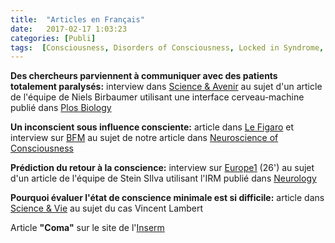 ```yaml
---
title:  "Articles en Français"
date:   2017-02-17 1:03:23
categories: [Publi]
tags:  [Consciousness, Disorders of Consciousness, Locked in Syndrome, AboutMe]
---
```

**Des chercheurs parviennent à communiquer avec des patients totalement paralysés:**
interview dans [Science & Avenir] au sujet d'un article de l'équipe de Niels Birbaumer utilisant une interface cerveau-machine publié dans [Plos Biology]

**Un inconscient sous influence consciente:** article dans [Le Figaro] et interview sur [BFM] au sujet de notre article dans [Neuroscience of Consciousness]

**Prédiction du retour à la conscience:** interview sur [Europe1] (26') au sujet d'un article de l'équipe de Stein SIlva utilisant l'IRM publié dans [Neurology]

**Pourquoi évaluer l'état de conscience minimale est si difficile:** article dans [Science & Vie] au sujet du cas Vincent Lambert


Article **"Coma"** sur le site de l'[Inserm]

[Le Figaro]:http://sante.lefigaro.fr/actualite/2016/09/19/25411-inconscient-sous-influence-consciente
[Science & Avenir]: https://www.sciencesetavenir.fr/sante/cerveau-et-psy/des-chercheurs-communiquent-avec-des-patients-atteints-de-la-maladie-de-charcot-et-totalement-paralyses_110426
[Plos Biology]: http://dx.doi.org/10.1371/journal.pbio.1002593
[Inserm]:http://www.inserm.fr/thematiques/neurosciences-sciences-cognitives-neurologie-psychiatrie/dossiers-d-information/coma
[BFM]: http://bfmbusiness.bfmtv.com/mediaplayer/video/comment-fonctionnent-l-inconscient-et-le-conscient-dans-le-cerveau-24-09-870457.html
[Neuroscience of Consciousness]:https://doi.org/10.1093/nc/niw010
[Science & Vie]:http://scienceetvie-pvgpsla5.immanens.com/fr/pvPageFl.asp?puc=003263&nu=1160&pa=42
[Neurology]:http://dx.doi.org/10.1212/WNL.0000000000002196
[Europe1]:http://www.europe1.fr/emissions/europe-1-midi/europe-midi-votre-journal-jean-michel-aphatie-et-maxime-switek-121115-2619313
